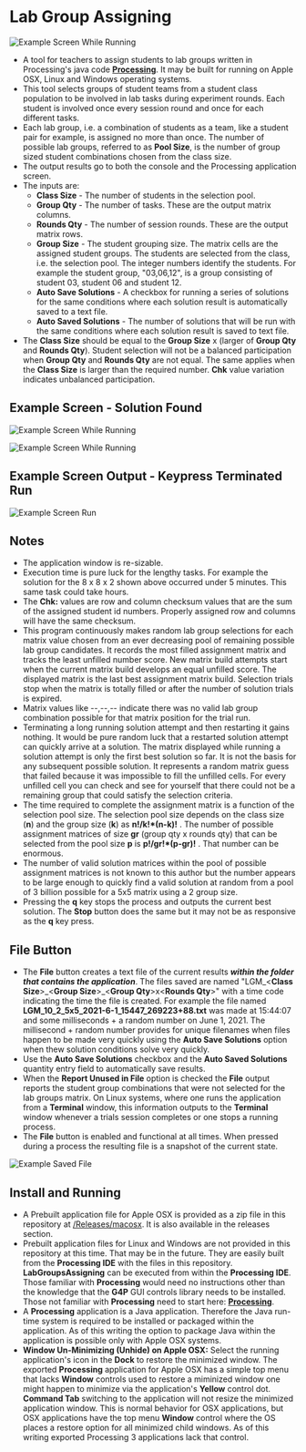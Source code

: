 # Lab Group Assigning

![Example Screen While Running](./readme-images/6x6x4.png)

* A tool for teachers to assign students to lab groups written in Processing's java code **[Processing](https://www.processing.org)**. It may be built for running on Apple OSX, Linux and Windows operating systems.
* This tool selects groups of student teams from a student class population to be involved in lab tasks during experiment rounds. Each student is involved once every session round and once for each different tasks.
* Each lab group, i.e. a combination of students as a team, like a student pair for example, is assigned no more than once. The number of possible lab groups, referred to as **Pool Size**, is the number of group sized student combinations chosen from the class size.
* The output results go to both the console and the Processing application screen.
* The inputs are:
  * **Class Size** - The number of students in the selection pool.
  * **Group Qty** - The number of tasks. These are the output matrix columns.
  * **Rounds Qty** - The number of session rounds. These are the output matrix rows.
  * **Group Size** - The student grouping size. The matrix cells are the assigned student groups. The students are selected from the class, i.e. the selection pool. The integer numbers identify the students. For example the student group, "03,06,12", is a group consisting of student 03, student 06 and student 12.
  * **Auto Save Solutions** - A checkbox for running a series of solutions for the same conditions where each solution result is automatically saved to a text file.
  * **Auto Saved Solutions** - The number of solutions that will be run with the same conditions where each solution result is saved to text file.
* The **Class Size** should be equal to the **Group Size** x (larger of **Group Qty** and **Rounds Qty**). Student selection will not be a balanced participation when **Group Qty** and **Rounds Qty** are not equal. The same applies when the **Class Size** is larger than the required number. **Chk** value variation indicates unbalanced participation.

## Example Screen - Solution Found

![Example Screen While Running](./readme-images/LabGroupsAssigning-screen-solution.png)

![Example Screen While Running](./readme-images/8x8x2.png)

## Example Screen Output - Keypress Terminated Run

![Example Screen Run](./readme-images/LabGroupsAssigning-screen-terminated.png)

## Notes

* The application window is re-sizable.
* Execution time is pure luck for the lengthy tasks. For example the solution for the 8 x 8 x 2 shown above occurred under 5 minutes. This same task could take hours.
* The **Chk:** values are row and column checksum values that are the sum of the assigned student id numbers. Properly assigned row and columns will have the same checksum.
* This program continuously makes random lab group selections for each matrix value chosen from an ever decreasing pool of remaining possible lab group candidates. It records the most filled assignment matrix and tracks the least unfilled number score. New matrix build attempts start when the current matrix build develops an equal unfilled score. The displayed matrix is the last best assignment matrix build. Selection trials stop when the matrix is totally filled or after the number of solution trials is expired.
* Matrix values like --,--,-- indicate there was no valid lab group combination possible for that matrix position for the trial run.
* Terminating a long running solution attempt and then restarting it gains nothing. It would be pure random luck that a restarted solution attempt can quickly arrive at a solution. The matrix displayed while running a solution attempt is only the first best solution so far. It is not the basis for any subsequent possible solution. It represents a random matrix guess that failed because it was impossible to fill the unfilled cells. For every unfilled cell you can check and see for yourself that there could not be a remaining group that could satisfy the selection criteria.
* The time required to complete the assignment matrix is a function of the selection pool size. The selection pool size depends on the class size (**n**) and the group size (**k**) as **n!/k!\*(n-k)!** . The number of possible assignment matrices of size **gr** (group qty x rounds qty) that can be selected from the pool size **p** is **p!/gr!\*(p-gr)!** . That number can be enormous.
* The number of valid solution matrices within the pool of possible assignment matrices is not known to this author but the number appears to be large enough to quickly find a valid solution at random from a pool of 3 billion possible for a 5x5 matrix using a 2 group size.
* Pressing the **q** key stops the process and outputs the current best solution. The **Stop** button does the same but it may not be as responsive as the **q** key press.

## File Button

* The **File** button creates a text file of the current results _**within the folder that contains the application**_. The files saved are named "LGM_\<**Class Size**>\_\<**Group Size**>\_<**Group Qty**>x\<**Rounds Qty**>" with a time code indicating the time the file is created. For example the file named **LGM_10_2_5x5_2021-6-1_15447_269223+88.txt** was made at 15:44:07 and some milliseconds + a random number on June 1, 2021. The millisecond + random number provides for unique filenames when files happen to be made very quickly using the **Auto Save Solutions** option when thew solution conditions solve very quickly.
* Use the **Auto Save Solutions** checkbox and the **Auto Saved Solutions** quantity entry field to automatically save results.
* When the **Report Unused in File** option is checked the **File** output reports the student group combinations that were not selected for the lab groups matrix. On Linux systems, where one runs the application from a **Terminal** window, this information outputs to the **Terminal** window whenever a trials session completes or one stops a running process.
* The **File** button is enabled and functional at all times. When pressed during a process the resulting file is a snapshot of the current state.
  
![Example Saved File](./readme-images/SavedFileImage.png)

## Install and Running

* A Prebuilt application file for Apple OSX is provided as a zip file in this repository at [/Releases/macosx](Releases/macosx/). It is also available in the releases section.
* Prebuilt application files for Linux and Windows are not provided in this repository at this time. That may be in the future. They are easily built from the **Processing IDE** with the files in this repository. **LabGroupsAssigning** can be executed from within the **Processing IDE**. Those familiar with **Processing** would need no instructions other than the knowledge that the **G4P** GUI controls library needs to be installed. Those not familiar with **Processing** need to start here: **[Processing](https://www.processing.org)**.
* A **Processing** application is a Java application. Therefore the Java run-time system is required to be installed or packaged within the application. As of this writing the option to package Java within the application is possible only with Apple OSX systems.
* **Window Un-Minimizing (Unhide) on Apple OSX:** Select the running application's icon in the **Dock** to restore the minimized window. The exported **Processing** application for Apple OSX has a simple top menu that lacks **Window** controls used to restore a miminized window one might happen to minimize via the application's **Yellow** control dot. **Command Tab** switching to the application will not resize the minimized application window. This is normal behavior for OSX applications, but OSX applications have the top menu **Window** control where the OS places a restore option for all minimized child windows. As of this writing exported Processing 3 applications lack that control. 
